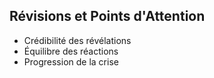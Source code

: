 ## Révisions et Points d'Attention
- Crédibilité des révélations
- Équilibre des réactions
- Progression de la crise
